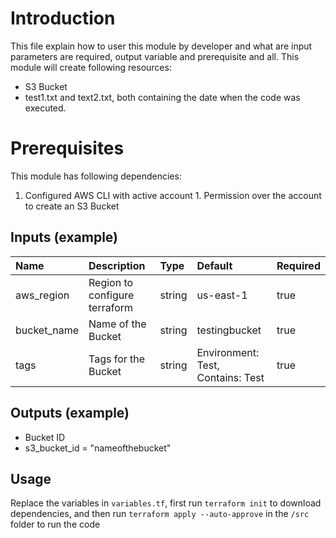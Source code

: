 # Introduction
This file explain how to user this module by developer and what are input parameters are required, output variable and prerequisite and all.
This module will create following resources:
  - S3 Bucket
  - test1.txt and text2.txt, both containing the date when the code was executed.

# Prerequisites
This module has following dependencies:
  1. Configured AWS CLI with active account
    1. Permission over the account to create an S3 Bucket

## Inputs (example)
| Name           | Description                            | Type   | Default       | Required |
|:---------------|:---------------------------------------|:-------|:--------------|:---------|
| aws_region         | Region to configure terraform        | string | us-east-1             | true     |
| bucket_name    | Name of the Bucket | string | testingbucket             | true     |
| tags | Tags for the Bucket         | string | Environment: Test, Contains: Test  | true     |


## Outputs (example)
 * Bucket ID
  * s3_bucket_id = "nameofthebucket"

## Usage

Replace the variables in ```variables.tf```, first run ```terraform init``` to download dependencies, and then run ```terraform apply --auto-approve``` in the ```/src``` folder to run the code
